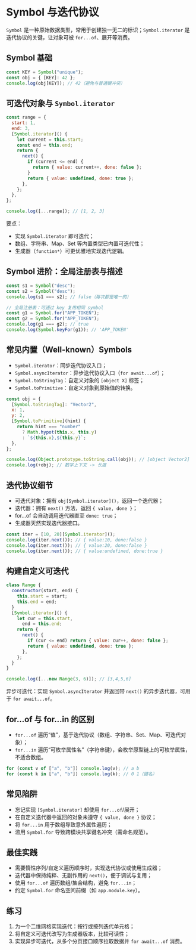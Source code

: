 # Symbol 与迭代协议

`Symbol` 是一种原始数据类型，常用于创建独一无二的标识；`Symbol.iterator` 是迭代协议的关键，让对象可被 `for...of`、展开等消费。

## Symbol 基础

```javascript
const KEY = Symbol("unique");
const obj = { [KEY]: 42 };
console.log(obj[KEY]); // 42（避免与普通键冲突）
```

## 可迭代对象与 `Symbol.iterator`

```javascript
const range = {
  start: 1,
  end: 3,
  [Symbol.iterator]() {
    let current = this.start;
    const end = this.end;
    return {
      next() {
        if (current <= end) {
          return { value: current++, done: false };
        }
        return { value: undefined, done: true };
      },
    };
  },
};

console.log([...range]); // [1, 2, 3]
```

要点：

- 实现 `Symbol.iterator` 即可迭代；
- 数组、字符串、Map、Set 等内置类型已内置可迭代性；
- 生成器（`function*`）可更优雅地实现迭代逻辑。

## Symbol 进阶：全局注册表与描述

```javascript
const s1 = Symbol("desc");
const s2 = Symbol("desc");
console.log(s1 === s2); // false（每次都是唯一的）

// 全局注册表：可通过 key 复用相同 symbol
const g1 = Symbol.for("APP_TOKEN");
const g2 = Symbol.for("APP_TOKEN");
console.log(g1 === g2); // true
console.log(Symbol.keyFor(g1)); // 'APP_TOKEN'
```

## 常见内置（Well-known）Symbols

- `Symbol.iterator`：同步迭代协议入口；
- `Symbol.asyncIterator`：异步迭代协议入口（`for await...of`）；
- `Symbol.toStringTag`：自定义对象的 `[object X]` 标签；
- `Symbol.toPrimitive`：自定义对象到原始值的转换。

```javascript
const obj = {
  [Symbol.toStringTag]: "Vector2",
  x: 1,
  y: 2,
  [Symbol.toPrimitive](hint) {
    return hint === "number"
      ? Math.hypot(this.x, this.y)
      : `${this.x},${this.y}`;
  },
};

console.log(Object.prototype.toString.call(obj)); // [object Vector2]
console.log(+obj); // 数字上下文 -> 长度
```

## 迭代协议细节

- 可迭代对象：拥有 `obj[Symbol.iterator]()`，返回一个迭代器；
- 迭代器：拥有 `next()` 方法，返回 `{ value, done }`；
- for...of 会自动调用迭代器直至 `done: true`；
- 生成器天然实现迭代器接口。

```javascript
const iter = [10, 20][Symbol.iterator]();
console.log(iter.next()); // { value:10, done:false }
console.log(iter.next()); // { value:20, done:false }
console.log(iter.next()); // { value:undefined, done:true }
```

## 构建自定义可迭代

```javascript
class Range {
  constructor(start, end) {
    this.start = start;
    this.end = end;
  }
  [Symbol.iterator]() {
    let cur = this.start,
      end = this.end;
    return {
      next() {
        if (cur <= end) return { value: cur++, done: false };
        return { value: undefined, done: true };
      },
    };
  }
}

console.log([...new Range(3, 6)]); // [3,4,5,6]
```

异步可迭代：实现 `Symbol.asyncIterator` 并返回带 `next()` 的异步迭代器，可用于 `for await...of`。

## for...of 与 for...in 的区别

- `for...of` 遍历“值”，基于迭代协议（数组、字符串、Set、Map、可迭代对象）；
- `for...in` 遍历“可枚举属性名”（字符串键），会枚举原型链上的可枚举属性，不适合数组。

```javascript
for (const v of ["a", "b"]) console.log(v); // a b
for (const k in ["a", "b"]) console.log(k); // 0 1（键名）
```

## 常见陷阱

- 忘记实现 `[Symbol.iterator]` 却使用 `for...of`/展开；
- 在自定义迭代器中返回的对象未遵守 `{ value, done }` 协议；
- 将 `for...in` 用于数组导致意外属性遍历；
- 滥用 `Symbol.for` 导致跨模块共享键名冲突（需命名规范）。

## 最佳实践

- 需要惰性序列/自定义遍历顺序时，实现迭代协议或使用生成器；
- 迭代器中保持纯粹、无副作用的 `next()`，便于调试与复用；
- 使用 `for...of` 遍历数组/集合结构，避免 `for...in`；
- 约定 `Symbol.for` 命名空间前缀（如 `app.module.key`）。

## 练习

1. 为一个二维网格实现迭代：按行或按列迭代单元格；
2. 将自定义可迭代改写为生成器版本，比较可读性；
3. 实现异步可迭代，从多个分页接口顺序拉取数据并 `for await...of` 消费。
